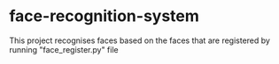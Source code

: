 # face-recognition-system

This project recognises faces based on the faces that are registered by running "face_register.py" file
